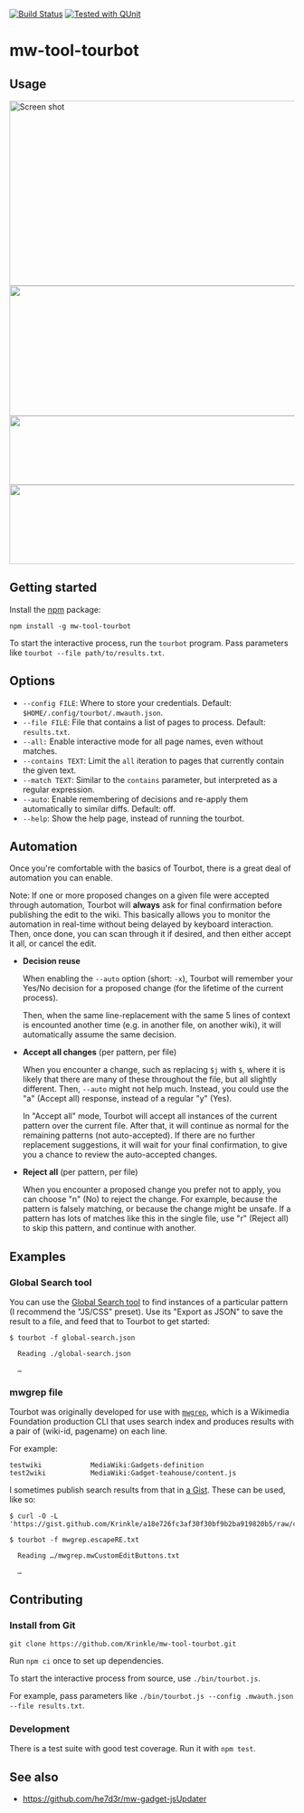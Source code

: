 [![Build Status](https://github.com/Krinkle/mw-tool-tourbot/actions/workflows/CI.yaml/badge.svg)](https://github.com/Krinkle/mw-tool-tourbot/actions/workflows/CI.yaml) [![Tested with QUnit](https://img.shields.io/badge/tested_with-qunit-9c3493.svg)](https://qunitjs.com/)

# mw-tool-tourbot

## Usage

<img width="668" height="327" alt="Screen shot" src="https://cloud.githubusercontent.com/assets/156867/24174412/b148335c-0e4d-11e7-9ef4-ada243de1fe7.png">
<img width="668" height="230" alt="" src="https://user-images.githubusercontent.com/156867/51370710-d4e53900-1aac-11e9-9359-6f5f0af7671e.png">
<img width="588" height="122" alt="" src="https://cloud.githubusercontent.com/assets/156867/24174411/b14480c2-0e4d-11e7-8fcb-1c794d22f310.png">
<img width="594" height="140" alt="" src="https://cloud.githubusercontent.com/assets/156867/16357410/220259be-3af6-11e6-9479-c4205972e3bf.png">

## Getting started

Install the [npm](https://npmjs.org/) package:

```
npm install -g mw-tool-tourbot
```

To start the interactive process, run the `tourbot` program.
Pass parameters like `tourbot --file path/to/results.txt`.

## Options

* `--config FILE`: Where to store your credentials. Default: `$HOME/.config/tourbot/.mwauth.json`.
* `--file FILE`: File that contains a list of pages to process. Default: `results.txt`.
* `--all:` Enable interactive mode for all page names, even without matches.
* `--contains TEXT`: Limit the `all` iteration to pages that currently contain the given text.
* `--match TEXT`: Similar to the `contains` parameter, but interpreted as a regular expression.
* `--auto`: Enable remembering of decisions and re-apply them automatically to similar diffs. Default: off.
* `--help`: Show the help page, instead of running the tourbot.

## Automation

Once you're comfortable with the basics of Tourbot, there is a great deal
of automation you can enable.

Note: If one or more proposed changes on a given file were accepted
through automation, Tourbot will **always** ask for final confirmation
before publishing the edit to the wiki. This basically allows you to
monitor the automation in real-time without being delayed by keyboard
interaction. Then, once done, you can scan through it if desired, and
then either accept it all, or cancel the edit.

* **Decision reuse**

  When enabling the `--auto` option (short: `-x`), Tourbot will remember
  your Yes/No decision for a proposed change (for the lifetime of the current
  process).

  Then, when the same line-replacement with the same 5 lines of context
  is encounted another time (e.g. in another file, on another wiki),
  it will automatically assume the same decision.

* **Accept all changes** (per pattern, per file)

  When you encounter a change, such as replacing `$j` with `$`, where it is
  likely that there are many of these throughout the file, but all slightly
  different. Then, `--auto` might not help much. Instead, you could use
  the "a" (Accept all) response, instead of a regular "y" (Yes).

  In "Accept all" mode, Tourbot will accept all instances of the current
  pattern over the current file. After that, it will continue as normal
  for the remaining patterns (not auto-accepted).
  If there are no further replacement suggestions, it will wait for your
  final confirmation, to give you a chance to review the auto-accepted
  changes.

* **Reject all** (per pattern, per file)

  When you encounter a proposed change you prefer not to apply, you can
  choose "n" (No) to reject the change. For example, because the pattern
  is falsely matching, or because the change might be unsafe. If a pattern
  has lots of matches like this in the single file, use "r" (Reject all) to
  skip this pattern, and continue with another.

## Examples

### Global Search tool

You can use the [Global Search tool](https://global-search.toolforge.org/) to find instances
of a particular pattern (I recommend the "JS/CSS" preset). Use its "Export as JSON"
to save the result to a file, and feed that to Tourbot to get started:

```
$ tourbot -f global-search.json

  Reading ./global-search.json

  …
 ```

### mwgrep file

Tourbot was originally developed for use with [`mwgrep`](https://wikitech.wikimedia.org/wiki/Wikimedia_binaries#mwgrep), which is a Wikimedia Foundation production CLI that uses search
index and produces results with a pair of (wiki-id, pagename) on each line.

For example:

```
testwiki            MediaWiki:Gadgets-definition
test2wiki           MediaWiki:Gadget-teahouse/content.js
```

I sometimes publish search results from that in [a Gist](https://gist.github.com/Krinkle/a18e726fc3af30f30bf9b2ba919820b5). These can be used, like so:

```
$ curl -O -L 'https://gist.github.com/Krinkle/a18e726fc3af30f30bf9b2ba919820b5/raw/c8c72d371c80c701eb4f6f5422c6ac51c6264f1f/mwgrep.escapeRE.txt'

$ tourbot -f mwgrep.escapeRE.txt

  Reading …/mwgrep.mwCustomEditButtons.txt

  …
```

## Contributing

### Install from Git

```
git clone https://github.com/Krinkle/mw-tool-tourbot.git
````

Run `npm ci` once to set up dependencies.

To start the interactive process from source, use `./bin/tourbot.js`.

For example, pass parameters like `./bin/tourbot.js --config .mwauth.json --file results.txt`.

### Development

There is a test suite with good test coverage. Run it with `npm test`.

## See also

* https://github.com/he7d3r/mw-gadget-jsUpdater
